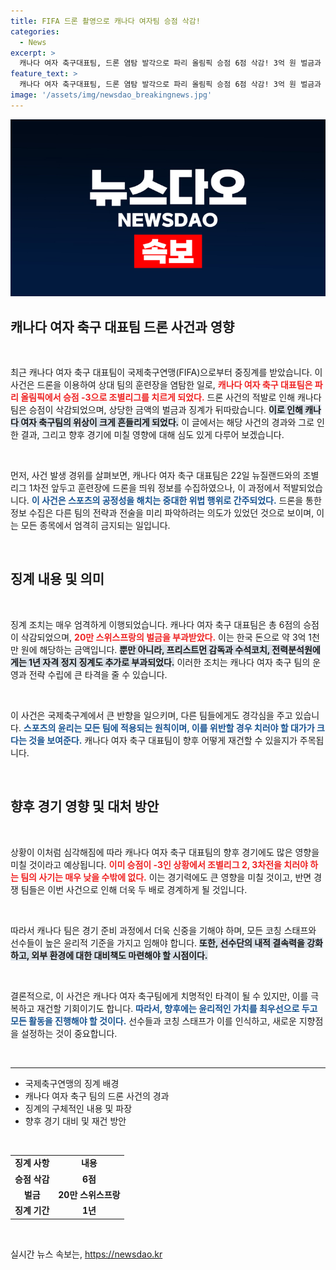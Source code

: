 ```yaml
---
title: FIFA 드론 촬영으로 캐나다 여자팀 승점 삭감!
categories:
  - News
excerpt: >
  캐나다 여자 축구대표팀, 드론 염탐 발각으로 파리 올림픽 승점 6점 삭감! 3억 원 벌금과 주요 인사 1년 자격 정지라는 충격 소식. 도쿄 올림픽 우승팀의 위기, 과연 어떻게 될까?
feature_text: >
  캐나다 여자 축구대표팀, 드론 염탐 발각으로 파리 올림픽 승점 6점 삭감! 3억 원 벌금과 주요 인사 1년 자격 정지라는 충격 소식. 도쿄 올림픽 우승팀의 위기, 과연 어떻게 될까?
image: '/assets/img/newsdao_breakingnews.jpg'
---
```


<p><img src="/assets/img/newsdao_breakingnews.jpg" alt="ontimetimes 속보" /></p>

<h2 data-ke-size="size26">캐나다 여자 축구 대표팀 드론 사건과 영향</h2>

<p data-ke-size="size16">&nbsp;</p>

<p data-ke-size="size16">최근 캐나다 여자 축구 대표팀이 국제축구연맹(FIFA)으로부터 중징계를 받았습니다. 이 사건은 드론을 이용하여 상대 팀의 훈련장을 염탐한 일로, <b><span style="color: #ee2323;">캐나다 여자 축구 대표팀은 파리 올림픽에서 승점 -3으로 조별리그를 치르게 되었다.</span></b> 드론 사건의 적발로 인해 캐나다 팀은 승점이 삭감되었으며, 상당한 금액의 벌금과 징계가 뒤따랐습니다. <b><span style="background-color: #21538527;">이로 인해 캐나다 여자 축구팀의 위상이 크게 흔들리게 되었다.</span></b> 이 글에서는 해당 사건의 경과와 그로 인한 결과, 그리고 향후 경기에 미칠 영향에 대해 심도 있게 다루어 보겠습니다.</p>

<p data-ke-size="size16">&nbsp;</p>

<p data-ke-size="size16">먼저, 사건 발생 경위를 살펴보면, 캐나다 여자 축구 대표팀은 22일 뉴질랜드와의 조별리그 1차전 앞두고 훈련장에 드론을 띄워 정보를 수집하였으나, 이 과정에서 적발되었습니다. <b><span style="color: #1a5490;">이 사건은 스포츠의 공정성을 해치는 중대한 위법 행위로 간주되었다.</span></b> 드론을 통한 정보 수집은 다른 팀의 전략과 전술을 미리 파악하려는 의도가 있었던 것으로 보이며, 이는 모든 종목에서 엄격히 금지되는 일입니다.</p>

<p data-ke-size="size16">&nbsp;</p>

<h2 data-ke-size="size26">징계 내용 및 의미</h2>

<p data-ke-size="size16">&nbsp;</p>

<p data-ke-size="size16">징계 조치는 매우 엄격하게 이행되었습니다. 캐나다 여자 축구 대표팀은 총 6점의 승점이 삭감되었으며, <b><span style="color: #ee2323;">20만 스위스프랑의 벌금을 부과받았다.</span></b> 이는 한국 돈으로 약 3억 1천만 원에 해당하는 금액입니다. <b><span style="background-color: #21538527;">뿐만 아니라, 프리스트먼 감독과 수석코치, 전력분석원에게는 1년 자격 정지 징계도 추가로 부과되었다.</span></b> 이러한 조치는 캐나다 여자 축구 팀의 운영과 전략 수립에 큰 타격을 줄 수 있습니다.</p>

<p data-ke-size="size16">&nbsp;</p>

<p data-ke-size="size16">이 사건은 국제축구계에서 큰 반향을 일으키며, 다른 팀들에게도 경각심을 주고 있습니다. <b><span style="color: #1a5490;">스포츠의 윤리는 모든 팀에 적용되는 원칙이며, 이를 위반할 경우 치러야 할 대가가 크다는 것을 보여준다.</span></b> 캐나다 여자 축구 대표팀이 향후 어떻게 재건할 수 있을지가 주목됩니다.</p>

<p data-ke-size="size16">&nbsp;</p>

<h2 data-ke-size="size26">향후 경기 영향 및 대처 방안</h2>

<p data-ke-size="size16">&nbsp;</p>

<p data-ke-size="size16">상황이 이처럼 심각해짐에 따라 캐나다 여자 축구 대표팀의 향후 경기에도 많은 영향을 미칠 것이라고 예상됩니다. <b><span style="color: #ee2323;">이미 승점이 -3인 상황에서 조별리그 2, 3차전을 치러야 하는 팀의 사기는 매우 낮을 수밖에 없다.</span></b> 이는 경기력에도 큰 영향을 미칠 것이고, 반면 경쟁 팀들은 이번 사건으로 인해 더욱 두 배로 경계하게 될 것입니다.</p>

<p data-ke-size="size16">&nbsp;</p>

<p data-ke-size="size16">따라서 캐나다 팀은 경기 준비 과정에서 더욱 신중을 기해야 하며, 모든 코칭 스태프와 선수들이 높은 윤리적 기준을 가지고 임해야 합니다. <b><span style="background-color: #21538527;">또한, 선수단의 내적 결속력을 강화하고, 외부 환경에 대한 대비책도 마련해야 할 시점이다.</span></b></p>

<p data-ke-size="size16">&nbsp;</p>

<p data-ke-size="size16">결론적으로, 이 사건은 캐나다 여자 축구팀에게 치명적인 타격이 될 수 있지만, 이를 극복하고 재건할 기회이기도 합니다. <b><span style="color: #1a5490;">따라서, 향후에는 윤리적인 가치를 최우선으로 두고 모든 활동을 진행해야 할 것이다.</span></b> 선수들과 코칭 스태프가 이를 인식하고, 새로운 지향점을 설정하는 것이 중요합니다.</p>

<p data-ke-size="size16">&nbsp;</p>

<hr />

<ul>
    <li>국제축구연맹의 징계 배경</li>
    <li>캐나다 여자 축구 팀의 드론 사건의 경과</li>
    <li>징계의 구체적인 내용 및 파장</li>
    <li>향후 경기 대비 및 재건 방안</li>
</ul>

<p data-ke-size="size16">&nbsp;</p>

<table>
    <tr>
        <td style="text-align: center; height: 17px;"><b>징계 사항</b></td>
        <td style="text-align: center; height: 17px;"><b>내용</b></td>
    </tr>
    <tr>
        <td style="text-align: center; height: 17px;"><b>승점 삭감</b></td>
        <td style="text-align: center; height: 17px;"><b>6점</b></td>
    </tr>
    <tr>
        <td style="text-align: center; height: 17px;"><b>벌금</b></td>
        <td style="text-align: center; height: 17px;"><b>20만 스위스프랑</b></td>
    </tr>
    <tr>
        <td style="text-align: center; height: 17px;"><b>징계 기간</b></td>
        <td style="text-align: center; height: 17px;"><b>1년</b></td>
    </tr>
</table> 

<p data-ke-size="size16">&nbsp;</p>
실시간 뉴스 속보는, <a href="https://newsdao.kr" rel="dofollow">https://newsdao.kr</a>


